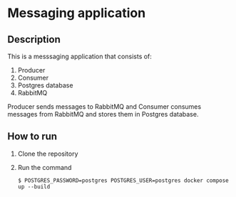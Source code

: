 # Messaging application

## Description

This is a messsaging application that consists of:

1. Producer
2. Consumer
3. Postgres database
4. RabbitMQ

Producer sends messages to RabbitMQ and Consumer consumes messages
from RabbitMQ and stores them in Postgres database.

## How to run

1. Clone the repository
2. Run the command

    `` $ POSTGRES_PASSWORD=postgres POSTGRES_USER=postgres docker compose up --build ``
